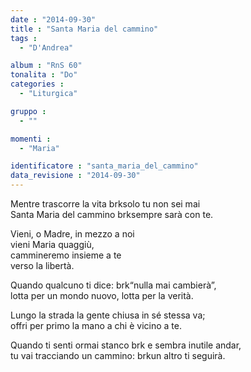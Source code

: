 ```yaml
---
date : "2014-09-30"
title : "Santa Maria del cammino"
tags : 
  - "D'Andrea"

album : "RnS 60"
tonalita : "Do"
categories : 
  - "Liturgica"

gruppo : 
  - ""

momenti : 
  - "Maria"

identificatore : "santa_maria_del_cammino"
data_revisione : "2014-09-30"
---
```

  
  
Mentre trascorre la vita brksolo tu non sei mai   
Santa Maria del cammino brksempre sarà con te.   
  
  
Vieni, o Madre, in mezzo a noi  
vieni Maria quaggiù,   
cammineremo insieme a te  
verso la libertà.  
  
  
Quando qualcuno ti dice: brk“nulla mai cambierà”,   
lotta per un mondo nuovo, lotta per la verità.   
  
  
Lungo la strada la gente chiusa in sé stessa va;   
offri per primo la mano a chi è vicino a te.   
  
  
Quando ti senti ormai stanco brk e sembra inutile andar,   
tu vai tracciando un cammino: brkun altro ti seguirà.   
  
